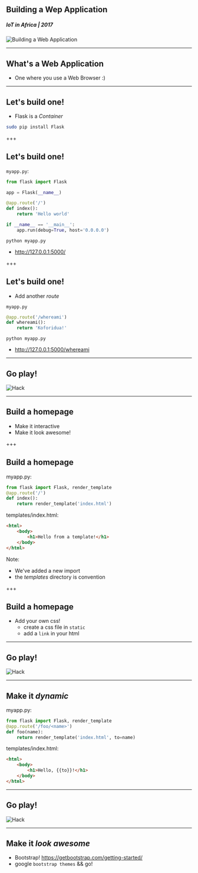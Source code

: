## Building a Wep Application
##### IoT in Africa | 2017
![Building a Web Application](/assets/img/flask-600.png)

---
## What's a Web Application
* One where you use a Web Browser :)

---
## Let's build one!
* Flask is a *Container*

```sh
sudo pip install Flask
```

+++
## Let's build one!
`myapp.py`:
```python
from flask import Flask

app = Flask(__name__)

@app.route('/')
def index():
    return 'Hello world'

if __name__ == '__main__':
    app.run(debug=True, host='0.0.0.0')
```

`python myapp.py`
*  http://127.0.0.1:5000/

+++
## Let's build one!
* Add another *route*

`myapp.py`

```python
@app.route('/whereami')
def whereami():
    return 'Koforidua!'
```
`python myapp.py`
* http://127.0.0.1:5000/whereami

---
## Go play!
![Hack](/assets/img/hack-600.png)

---
## Build a homepage
* Make it interactive
* Make it look awesome!

+++
## Build a homepage
myapp.py:
```python
from flask import Flask, render_template
@app.route('/')
def index():
    return render_template('index.html')
```
templates/index.html:
```html
<html>
    <body>
        <h1>Hello from a template!</h1>
    </body>
</html>
```
Note:
* We've added a new import
* the *templates* directory is convention

+++
## Build a homepage
* Add your own css!
  * create a css file in ```static```
  * add a ```link``` in your html

---
## Go play!
![Hack](/assets/img/hack-600.png)

---
## Make it *dynamic*
myapp.py:
```python
from flask import Flask, render_template
@app.route('/foo/<name>')
def foo(name):
    return render_template('index.html', to=name)
```
templates/index.html:
```html
<html>
    <body>
        <h1>Hello, {{to}}!</h1>
    </body>
</html>
```

---
## Go play!
![Hack](/assets/img/hack-600.png)

---
## Make it *look awesome*
* Bootstrap!
https://getbootstrap.com/getting-started/
* google ```bootstrap themes``` && go!